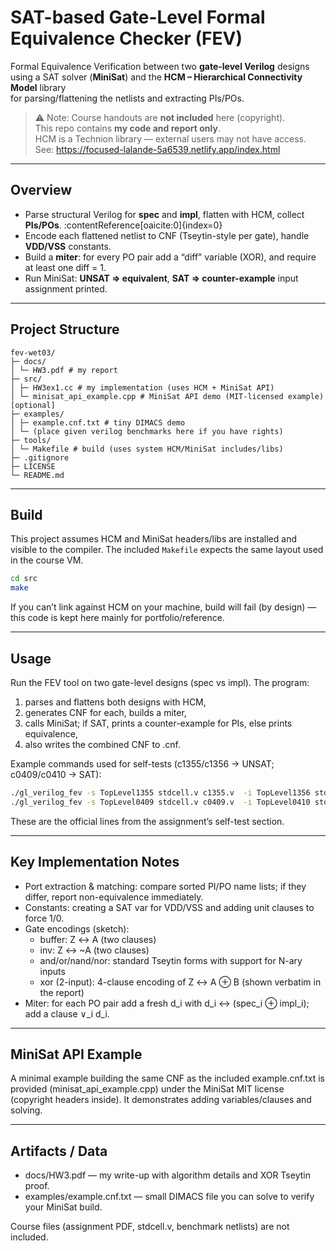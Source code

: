 # SAT-based Gate-Level Formal Equivalence Checker (FEV)

Formal Equivalence Verification between two **gate-level Verilog** designs using a
SAT solver (**MiniSat**) and the **HCM – Hierarchical Connectivity Model** library  
for parsing/flattening the netlists and extracting PIs/POs.

> ⚠️ Note: Course handouts are **not included** here (copyright).  
> This repo contains **my code and report only**.  
> HCM is a Technion library — external users may not have access. See:
> https://focused-lalande-5a6539.netlify.app/index.html

---

## Overview

- Parse structural Verilog for **spec** and **impl**, flatten with HCM, collect **PIs/POs**. :contentReference[oaicite:0]{index=0}  
- Encode each flattened netlist to CNF (Tseytin-style per gate), handle **VDD/VSS** constants.  
- Build a **miter**: for every PO pair add a “diff” variable (XOR), and require at least one diff = 1.  
- Run MiniSat: **UNSAT ⇒ equivalent**, **SAT ⇒ counter-example** input assignment printed. 

---

## Project Structure

```
fev-wet03/
├─ docs/
│ └─ HW3.pdf # my report
├─ src/
│ ├─ HW3ex1.cc # my implementation (uses HCM + MiniSat API)
│ └─ minisat_api_example.cpp # MiniSat API demo (MIT-licensed example) [optional]
├─ examples/
│ ├─ example.cnf.txt # tiny DIMACS demo
│ └─ (place given verilog benchmarks here if you have rights)
├─ tools/
│ └─ Makefile # build (uses system HCM/MiniSat includes/libs)
├─ .gitignore
├─ LICENSE
└─ README.md
```

---

## Build

This project assumes HCM and MiniSat headers/libs are installed and visible to the compiler.
The included `Makefile` expects the same layout used in the course VM.

```bash
cd src
make
```
If you can’t link against HCM on your machine, build will fail (by design) — this code is
kept here mainly for portfolio/reference.

---
## Usage

Run the FEV tool on two gate-level designs (spec vs impl). The program:
1. parses and flattens both designs with HCM,
2. generates CNF for each, builds a miter,
3. calls MiniSat; if SAT, prints a counter-example for PIs, else prints equivalence,
4. also writes the combined CNF to <top>.cnf.

Example commands used for self-tests (c1355/c1356 → UNSAT; c0409/c0410 → SAT):

```bash
./gl_verilog_fev -s TopLevel1355 stdcell.v c1355.v  -i TopLevel1356 stdcell.v c1356.v
./gl_verilog_fev -s TopLevel0409 stdcell.v c0409.v  -i TopLevel0410 stdcell.v c0410.v
```
These are the official lines from the assignment’s self-test section.

---
## Key Implementation Notes

- Port extraction & matching: compare sorted PI/PO name lists; if they differ, report non-equivalence immediately.
- Constants: creating a SAT var for VDD/VSS and adding unit clauses to force 1/0.
- Gate encodings (sketch):
  - buffer: Z ↔ A (two clauses)
  - inv: Z ↔ ~A (two clauses)
  - and/or/nand/nor: standard Tseytin forms with support for N-ary inputs
  - xor (2-input): 4-clause encoding of Z ↔ A ⊕ B (shown verbatim in the report)
- Miter: for each PO pair add a fresh d_i with d_i ↔ (spec_i ⊕ impl_i); add a clause ∨_i d_i.

---

## MiniSat API Example

A minimal example building the same CNF as the included example.cnf.txt is provided
(minisat_api_example.cpp) under the MiniSat MIT license (copyright headers inside).
It demonstrates adding variables/clauses and solving.

---
## Artifacts / Data

- docs/HW3.pdf — my write-up with algorithm details and XOR Tseytin proof.
- examples/example.cnf.txt — small DIMACS file you can solve to verify your MiniSat build. 

Course files (assignment PDF, stdcell.v, benchmark netlists) are not included.
